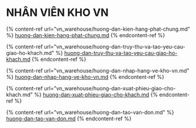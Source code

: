 # NHÂN VIÊN KHO VN

{% content-ref url="vn_warehouse/huong-dan-kien-hang-phat-chung.md" %}
[huong-dan-kien-hang-phat-chung.md](vn\_warehouse/huong-dan-kien-hang-phat-chung.md)
{% endcontent-ref %}

{% content-ref url="vn_warehouse/huong-dan-truy-thu-va-tao-yeu-cau-giao-ho-khach.md" %}
[huong-dan-truy-thu-va-tao-yeu-cau-giao-ho-khach.md](vn\_warehouse/huong-dan-truy-thu-va-tao-yeu-cau-giao-ho-khach.md)
{% endcontent-ref %}

{% content-ref url="vn_warehouse/huong-dan-nhap-hang-ve-kho-vn.md" %}
[huong-dan-nhap-hang-ve-kho-vn.md](vn\_warehouse/huong-dan-nhap-hang-ve-kho-vn.md)
{% endcontent-ref %}

{% content-ref url="vn_warehouse/huong-dan-xuat-phieu-giao-cho-khach.md" %}
[huong-dan-xuat-phieu-giao-cho-khach.md](vn\_warehouse/huong-dan-xuat-phieu-giao-cho-khach.md)
{% endcontent-ref %}

{% content-ref url="vn_warehouse/huong-dan-tao-van-don.md" %}
[huong-dan-tao-van-don.md](vn\_warehouse/huong-dan-tao-van-don.md)
{% endcontent-ref %}
